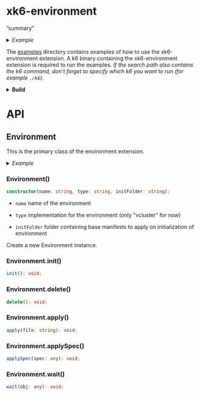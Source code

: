 <!--

  You can edit the file as you like before or after the HTML comment,
  but do not edit the API documentation between the following HTML comments,
  it was automatically generated from the index.d.ts file.

  You can regenerate the API documentation and bindings code at any time
  by "go generate ." command. The "//go:generate ..." comments required for this
  can be found in the environment.go file.

-->
<!-- begin:api -->
xk6-environment
===============

ˮsummaryˮ

<details><summary><em>Example</em></summary>

```ts
import globalEnvironment, { Environment } from "k6/x/environment"

export default function () {
  console.log(globalEnvironment.greeting)

  let instance = new Environment("Wonderful World")
  console.log(instance.greeting)
}
```

</details>

The [examples](https://github.com/grafana/xk6-environment/blob/master/examples) directory contains examples of how to use the xk6-environment extension. A k6 binary containing the xk6-environment extension is required to run the examples. *If the search path also contains the k6 command, don't forget to specify which k6 you want to run (for example `./k6`\)*.

<details>
<summary><strong>Build</strong></summary>

The [xk6](https://github.com/grafana/xk6) build tool can be used to build a k6 that will include xk6-environment extension:

```bash
$ xk6 build --with github.com/grafana/xk6-environment@latest
```

For more build options and how to use xk6, check out the [xk6 documentation]([xk6](https://github.com/grafana/xk6)).

</details>

API
===

Environment
-----------

This is the primary class of the environment extension.

<details><summary><em>Example</em></summary>

```ts
import { Environment } from "k6/x/environment"

export default function () {
  let instance = new Environment("Wonderful World")
  console.log(instance.greeting)
}
```

</details>

### Environment()

```ts
constructor(name: string, type: string, initFolder: string);
```

-	`name` name of the environment

-	`type` implementation for the environment (only "vcluster" for now)

-	`initFolder` folder containing base manifests to apply on initialization of environment

Create a new Environment instance.

### Environment.init()

```ts
init(): void;
```

### Environment.delete()

```ts
delete(): void;
```

### Environment.apply()

```ts
apply(file: string): void;
```

### Environment.applySpec()

```ts
applySpec(spec: any): void;
```

### Environment.wait()

```ts
wait(obj: any): void;
```
<!-- end:api -->
